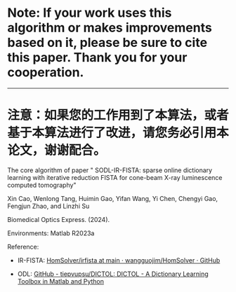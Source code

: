 # Note: If your work uses this algorithm or makes improvements based on it, please be sure to cite this paper. Thank you for your cooperation.

------

# 注意：如果您的工作用到了本算法，或者基于本算法进行了改进，请您务必引用本论文，谢谢配合。

The core algorithm of paper " SODL-IR-FISTA: sparse online dictionary learning with iterative reduction FISTA for cone-beam X-ray luminescence computed tomography"

Xin Cao, Wenlong Tang, Huimin Gao, Yifan Wang, Yi Chen, Chengyi Gao, Fengjun Zhao, and Linzhi Su

Biomedical Optics Express. (2024).

Environments: Matlab R2023a

Reference: 

- IR-FISTA: [HomSolver/irfista at main · wangguojim/HomSolver · GitHub](https://github.com/wangguojim/HomSolver/tree/main/irfista)

- ODL: [GitHub - tiepvupsu/DICTOL: DICTOL - A Dictionary Learning Toolbox in Matlab and Python](https://github.com/tiepvupsu/DICTOL/tree/master)
